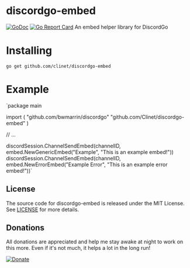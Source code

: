 # discordgo-embed
[![GoDoc](https://godoc.org/github.com/clinet/discordgo-embed?status.svg)](https://godoc.org/github.com/clinet/discordgo-embed)
[![Go Report Card](https://goreportcard.com/badge/github.com/clinet/discordgo-embed)](https://goreportcard.com/report/github.com/clinet/discordgo-embed)
An embed helper library for DiscordGo

# Installing
`go get github.com/clinet/discordgo-embed`

# Example
`package main

import (
    "github.com/bwmarrin/discordgo"
    "github.com/Clinet/discordgo-embed"
)

// ...

discordSession.ChannelSendEmbed(channelID, embed.NewGenericEmbed("Example", "This is an example embed!"))
discordSession.ChannelSendEmbed(channelID, embed.NewErrorEmbed("Example Error", "This is an example error embed!"))`

## License
The source code for discordgo-embed is released under the MIT License. See [LICENSE](https://raw.githubusercontent.com/clinet/discordgo-embed/master/LICENSE) for more details.

## Donations
All donations are appreciated and help me stay awake at night to work on this more. Even if it's not much, it helps a lot in the long run!

[![Donate](https://img.shields.io/badge/Donate-PayPal-green.svg)](https://paypal.me/JoshuaDoes)